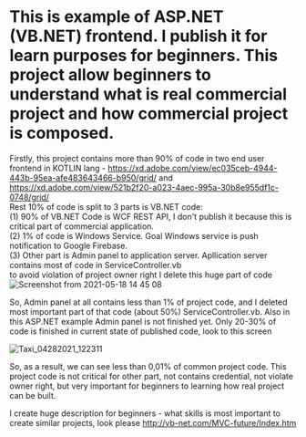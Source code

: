 # This is example of ASP.NET (VB.NET) frontend. I publish it for learn purposes for beginners. This project allow beginners to understand what is real commercial project and how commercial project is composed.
Firstly, this project contains more than 90% of code in two end user frontend in KOTLIN lang - https://xd.adobe.com/view/ec035ceb-4944-443b-95ea-afe483643466-b950/grid/ and https://xd.adobe.com/view/521b2f20-a023-4aec-995a-30b8e955df1c-0748/grid/     
Rest 10% of code is split to 3 parts is VB.NET code:    
(1) 90% of VB.NET Code is WCF REST API, I don't publish it because this is critical part of commercial application.   
(2) 1% of code is Windows Service. Goal Windows service is push notification to Google Firebase.   
(3) Other part is Admin panel to application server. Apllication server contains most of code in ServiceController.vb   
to avoid violation of project owner right I delete this huge part of code  
![Screenshot from 2021-05-18 14 45 08](https://user-images.githubusercontent.com/81580242/118648719-63883300-b7eb-11eb-9ec2-df6d38d53fb6.png)


So, Admin panel at all contains less than 1% of project code, and I deleted most important part of that code (about 50%) ServiceController.vb. Also in this ASP.NET example Admin panel is not finished yet. Only 20-30% of code is finished in current state of published code, look to this screen   

![Taxi_04282021_122311](https://user-images.githubusercontent.com/81580242/118649266-fd4fe000-b7eb-11eb-8ccb-2e718b01184f.png)

So, as a result, we can see less than 0,01% of common project code. This project code is not critical for other part, not contains credential, not violate owner right, but very important for beginners to learning how real project can be built.  

I create huge description for beginners - what skills is most important to create similar projects, look please http://vb-net.com/MVC-future/Index.htm


